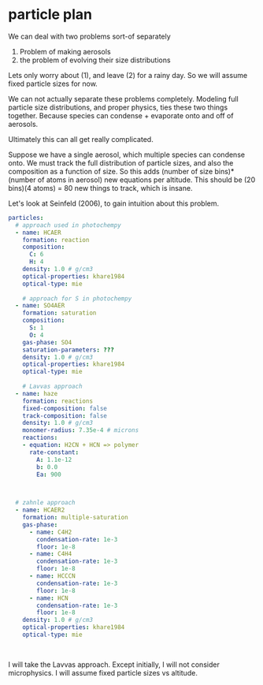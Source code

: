 

# particle plan

We can deal with two problems sort-of separately

1. Problem of making aerosols
2. the problem of evolving their size distributions

Lets only worry about (1), and leave (2) for a rainy day. So we will assume fixed particle sizes for now.

We can not actually separate these problems completely. Modeling full particle size distributions, and proper physics, ties these two things together. Because species can condense + evaporate onto and off of aerosols.

Ultimately this can all get really complicated.

Suppose we have a single aerosol, which multiple species can condense onto. We must track the full distribution of particle sizes, and also the composition as a function of size. So this adds (number of size bins)*(number of atoms in aerosol) new equations per altitude. This should be (20 bins)(4 atoms) = 80 new things to track, which is insane.

Let's look at Seinfeld (2006), to gain intuition about this problem.

```yaml
particles:
  # approach used in photochempy
  - name: HCAER
    formation: reaction 
    composition:
      C: 6
      H: 4
    density: 1.0 # g/cm3
    optical-properties: khare1984
    optical-type: mie
    
    # approach for S in photochempy
  - name: SO4AER
    formation: saturation
    composition:
      S: 1
      O: 4
    gas-phase: SO4
    saturation-parameters: ??? 
    density: 1.0 # g/cm3
    optical-properties: khare1984
    optical-type: mie
    
    # Lavvas approach
  - name: haze
    formation: reactions
    fixed-composition: false
    track-composition: false
    density: 1.0 # g/cm3
    monomer-radius: 7.35e-4 # microns
    reactions:
    - equation: H2CN + HCN => polymer
      rate-constant:
        A: 1.1e-12
        b: 0.0
        Ea: 900
    


  # zahnle approach
  - name: HCAER2
    formation: multiple-saturation
    gas-phase:
      - name: C4H2
        condensation-rate: 1e-3
        floor: 1e-8
      - name: C4H4
        condensation-rate: 1e-3
        floor: 1e-8
      - name: HCCCN
        condensation-rate: 1e-3
        floor: 1e-8
      - name: HCN
        condensation-rate: 1e-3
        floor: 1e-8
    density: 1.0 # g/cm3
    optical-properties: khare1984
    optical-type: mie
    
    
```

I will take the Lavvas approach. Except initially, I will not consider microphysics. I will assume fixed particle sizes vs altitude.








